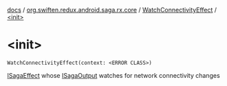 [docs](../../index.md) / [org.swiften.redux.android.saga.rx.core](../index.md) / [WatchConnectivityEffect](index.md) / [&lt;init&gt;](./-init-.md)

# &lt;init&gt;

`WatchConnectivityEffect(context: <ERROR CLASS>)`

[ISagaEffect](../../org.swiften.redux.saga.common/-i-saga-effect.md) whose [ISagaOutput](../../org.swiften.redux.saga.common/-i-saga-output/index.md) watches for network connectivity changes

